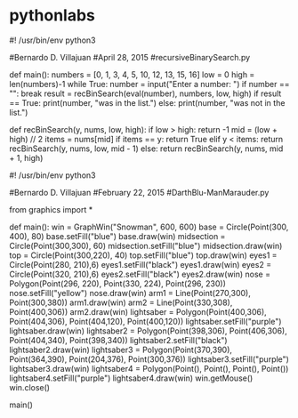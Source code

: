 # pythonlabs

#! /usr/bin/env python3

#Bernardo D. Villajuan
#April 28, 2015
#recursiveBinarySearch.py



def main():
    numbers = [0, 1, 3, 4, 5, 10, 12, 13, 15, 16]
    low = 0
    high = len(numbers)-1
    while True:
        number = input("Enter a number: ") 
        if number == "":
            break
        result = recBinSearch(eval(number), numbers, low, high)
        if result == True:
            print(number, "was in the list.")
        else:
            print(number, "was not in the list.")
        
def recBinSearch(y, nums, low, high):
    if low > high:
        return -1
    mid = (low + high) // 2
    items = nums[mid]
    if items == y:
        return True
    elif y < items:
        return recBinSearch(y, nums, low, mid - 1)
    else:
        return recBinSearch(y, nums, mid + 1, high)
        
        
        


#! /usr/bin/env python3

#Bernardo D. Villajuan
#February 22, 2015
#DarthBlu-ManMarauder.py

from graphics import *

def main():
    win = GraphWin("Snowman", 600, 600)
    base = Circle(Point(300, 400), 80)
    base.setFill("blue")
    base.draw(win)
    midsection = Circle(Point(300,300), 60)
    midsection.setFill("blue")
    midsection.draw(win)
    top = Circle(Point(300,220), 40)
    top.setFill("blue")
    top.draw(win)
    eyes1 = Circle(Point(280, 210),6)
    eyes1.setFill("black")
    eyes1.draw(win)
    eyes2 = Circle(Point(320, 210),6)
    eyes2.setFill("black")
    eyes2.draw(win)
    nose = Polygon(Point(296, 220), Point(330, 224), Point(296, 230))
    nose.setFill("yellow")
    nose.draw(win)
    arm1 = Line(Point(270,300), Point(300,380))
    arm1.draw(win)
    arm2 = Line(Point(330,308), Point(400,306))
    arm2.draw(win)
    lightsaber = Polygon(Point(400,306), Point(404,306), Point(404,120), Point(400,120))
    lightsaber.setFill("purple")
    lightsaber.draw(win)
    lightsaber2 = Polygon(Point(398,306), Point(406,306), Point(404,340), Point(398,340))
    lightsaber2.setFill("black")
    lightsaber2.draw(win)
    lightsaber3 = Polygon(Point(370,390), Point(364,390), Point(204,376), Point(300,376))
    lightsaber3.setFill("purple")
    lightsaber3.draw(win)
    lightsaber4 = Polygon(Point(), Point(), Point(), Point())
    lightsaber4.setFill("purple")
    lightsaber4.draw(win)
    win.getMouse()
    win.close()
    
main()




